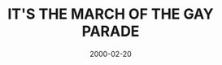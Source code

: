 ---
layout: base.njk
title : 'IT&#39;S THE MARCH OF THE GAY PARADE' 
view_title : 'IT&#39;S THE MARCH OF THE GAY PARADE' 
year : '2000' 
date : '2000-02-20' 
img_file : '/drawing/marchof.png' 
html_file : 'itsthemarch' 
next_html : 'myfriendif.html' 
year_order : '190' 
permalink : "title/{{html_file}}.html"
---